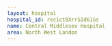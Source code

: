 ```yaml
---
layout: hospital
hospital_id: rec1ct8XrrSId61Gs
name: Central Middlesex Hospital
area: North West London
---
```

